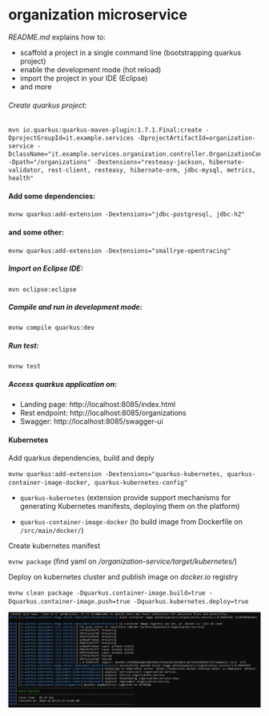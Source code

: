 # organization microservice

_README.md_  explains how to:

 - scaffold a project in a single command line  (bootstrapping quarkus project)
 - enable the development mode (hot reload)
 - import the project in your IDE (Eclipse)
 - and more

###### Create quarkus project:

```
mvn io.quarkus:quarkus-maven-plugin:1.7.1.Final:create -DprojectGroupId=it.example.services -DprojectArtifactId=organization-service -DclassName="it.example.services.organization.controller.OrganizationController" -Dpath="/organizations" -Dextensions="resteasy-jackson, hibernate-validator, rest-client, resteasy, hibernate-orm, jdbc-mysql, metrics, health"
```

#### Add some dependencies:

`mvnw quarkus:add-extension -Dextensions="jdbc-postgresql, jdbc-h2"`

#### and some other:

`mvnw quarkus:add-extension -Dextensions="smallrye-opentracing"`

##### Import on Eclipse IDE:

`mvn eclipse:eclipse`

##### Compile and run in development mode:

`mvnw compile quarkus:dev`

##### Run test:

`mvnw test`

##### Access quarkus application on:

- Landing page:  http://localhost:8085/index.html
- Rest endpoint:  http://localhost:8085/organizations
- Swagger:  http://localhost:8085/swagger-ui


#### Kubernetes

Add quarkus dependencies, build and deply

`mvnw quarkus:add-extension -Dextensions="quarkus-kubernetes, quarkus-container-image-docker, quarkus-kubernetes-config"`

- `quarkus-kubernetes` (extension provide support mechanisms for generating Kubernetes manifests, deploying them on the platform)

- `quarkus-container-image-docker` (to build image from Dockerfile on `/src/main/docker/`)


Create kubernetes manifest

`mvnw package`  (find yaml on */organization-service/target/kubernetes/*)

Deploy on kubernetes cluster and publish image on *docker.io* registry

`mvnw clean package -Dquarkus.container-image.build=true -Dquarkus.container-image.push=true -Dquarkus.kubernetes.deploy=true`

![image](https://github.com/antoniopaolacci/sample-quarkus-app/blob/master/organization-service/deploy.jpg)

